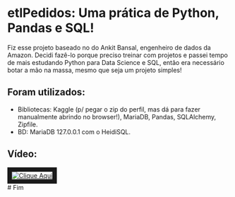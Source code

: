 # etlPedidos: Uma prática de Python, Pandas e SQL!
Fiz esse projeto baseado no do Ankit Bansal, engenheiro de dados da Amazon. Decidi fazê-lo porque preciso treinar com projetos
e passei tempo de mais estudando Python para Data Science e SQL, então era necessário botar a mão na massa, mesmo que seja um
projeto simples!
## Foram utilizados:
* Bibliotecas: Kaggle (p/ pegar o zip do perfil, mas dá para fazer manualmente abrindo no browser!), MariaDB, Pandas, SQLAlchemy, Zipfile.
* BD: MariaDB 127.0.0.1 com o HeidiSQL.
## Vídeo:
<a href='https://youtu.be/uL0-6kfiH3g?si=ZRn_uzjG-gcbFZig' target='_blank'>
<img src='https://i.ytimg.com/vi/uL0-6kfiH3g/hq720.jpg?sqp=-oaymwEnCNAFEJQDSFryq4qpAxkIARUAAIhCGAHYAQHiAQoIGBACGAY4AUAB&rs=AOn4CLB2LmHmzJZslY1oz_M_RrcoYImr_w' alt='Clique Aqui' wdith='240' heigth='180' border='10'>
</a>
<br>
# Fim
